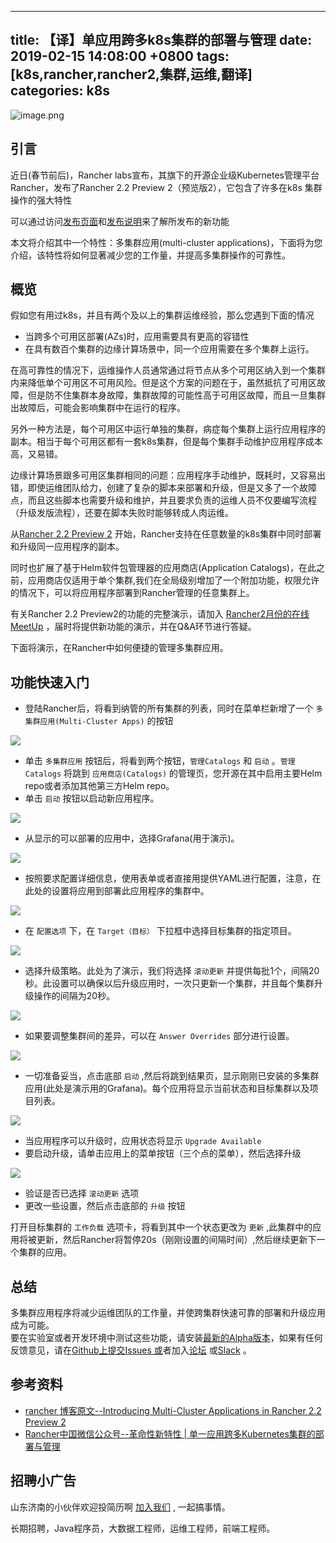 
---
title: 【译】单应用跨多k8s集群的部署与管理
date: 2019-02-15 14:08:00 +0800
tags: [k8s,rancher,rancher2,集群,运维,翻译]
categories: k8s
---



![image.png](https://cdn.nlark.com/yuque/0/2019/png/226273/1550147773034-220bf087-600f-47dd-9d24-65ac37f79d65.png#align=left&display=inline&height=371&linkTarget=_blank&name=image.png&originHeight=371&originWidth=746&size=38965&width=746)


## 引言
近日(春节前后)，Rancher labs宣布，其旗下的开源企业级Kubernetes管理平台Rancher，发布了Rancher 2.2 Preview 2（预览版2），它包含了许多在k8s 集群操作的强大特性

可以通过访问[发布页面](https://rancher.com/products/rancher/2.2/)和[发布说明](https://github.com/rancher/rancher/releases/tag/v2.2.0-alpha6)来了解所发布的新功能

本文将介绍其中一个特性：多集群应用(multi-cluster applications)，下面将为您介绍，该特性将如何显著减少您的工作量，并提高多集群操作的可靠性。

## 概览

假如您有用过k8s，并且有两个及以上的集群运维经验，那么您遇到下面的情况

* 当跨多个可用区部署(AZs)时，应用需要具有更高的容错性
* 在具有数百个集群的边缘计算场景中，同一个应用需要在多个集群上运行。

在高可靠性的情况下，运维操作人员通常通过将节点从多个可用区纳入到一个集群内来降低单个可用区不可用风险。但是这个方案的问题在于，虽然抵抗了可用区故障，但是防不住集群本身故障，集群故障的可能性高于可用区故障，而且一旦集群出故障后，可能会影响集群中在运行的程序。

另外一种方法是，每个可用区中运行单独的集群，病症每个集群上运行应用程序的副本。相当于每个可用区都有一套k8s集群，但是每个集群手动维护应用程序成本高，又易错。

边缘计算场景跟多可用区集群相同的问题：应用程序手动维护，既耗时，又容易出错，即使运维团队给力，创建了复杂的脚本来部署和升级，但是又多了一个故障点，而且这些脚本也需要升级和维护，并且要求负责的运维人员不仅要编写流程（升级发版流程），还要在脚本失败时能够转成人肉运维。

从[Rancher 2.2 Preview 2](https://github.com/rancher/rancher/releases/tag/v2.2.0-alpha6) 开始，Rancher支持在任意数量的k8s集群中同时部署和升级同一应用程序的副本。

同时也扩展了基于Helm软件包管理器的应用商店(Application Catalogs)，在此之前，应用商店仅适用于单个集群,我们在全局级别增加了一个附加功能，权限允许的情况下，可以将应用程序部署到Rancher管理的任意集群上。

有关Rancher 2.2 Preview2的功能的完整演示，请加入 [Rancher2月份的在线MeetUp](https://rancher.com/events/2019/meetup-multi-cluster-apps/) ，届时将提供新功能的演示，并在Q&A环节进行答疑。

下面将演示，在Rancher中如何便捷的管理多集群应用。

## 功能快速入门

* 登陆Rancher后，将看到纳管的所有集群的列表，同时在菜单栏新增了一个 `多集群应用(Multi-Cluster Apps)` 的按钮

![](https://cdn.nlark.com/yuque/0/2019/png/226273/1550210384952-8bbbfcb0-e3d7-42f2-b55f-456323970275.png#align=left&display=inline&height=265&linkTarget=_blank&originHeight=568&originWidth=1600&size=0&width=746)
* 单击 `多集群应用` 按钮后，将看到两个按钮，`管理Catalogs` 和 `启动` 。`管理Catalogs` 将跳到 `应用商店(Catalogs)` 的管理页，您开源在其中启用主要Helm repo或者添加其他第三方Helm repo。
* 单击 `启动` 按钮以启动新应用程序。

![](https://cdn.nlark.com/yuque/0/2019/png/226273/1550210400369-8dd2c530-bffc-484b-8081-310fb69f06b7.png#align=left&display=inline&height=319&linkTarget=_blank&originHeight=685&originWidth=1600&size=0&width=746)
* 从显示的可以部署的应用中，选择Grafana(用于演示)。

![](https://cdn.nlark.com/yuque/0/2019/png/226273/1550210419223-c687bf46-93e1-428d-82bc-754a460cdc4b.png#align=left&display=inline&height=298&linkTarget=_blank&originHeight=640&originWidth=1600&size=0&width=746)
* 按照要求配置详细信息，使用表单或者直接用提供YAML进行配置，注意，在此处的设置将应用到部署此应用程序的集群中。

![](https://cdn.nlark.com/yuque/0/2019/png/226273/1550210430368-f065ea71-821c-4458-bd14-7457822473bb.png#align=left&display=inline&height=520&linkTarget=_blank&originHeight=1115&originWidth=1600&size=0&width=746)
* 在 `配置选项` 下，在 `Target（目标）` 下拉框中选择目标集群的指定项目。

![](https://cdn.nlark.com/yuque/0/2019/png/226273/1550210444391-421fb9d3-d2a5-45ed-89e7-5e4accca5793.png#align=left&display=inline&height=392&linkTarget=_blank&originHeight=840&originWidth=1600&size=0&width=746)
* 选择升级策略。此处为了演示，我们将选择 `滚动更新` 并提供每批1个，间隔20秒。此设置可以确保以后升级应用时，一次只更新一个集群，并且每个集群升级操作的间隔为20秒。

![](https://cdn.nlark.com/yuque/0/2019/png/226273/1550210458439-2fd561f6-6ea1-4fdb-bb69-83edb7de2f01.png#align=left&display=inline&height=370&linkTarget=_blank&originHeight=794&originWidth=1600&size=0&width=746)
* 如果要调整集群间的差异，可以在 `Answer Overrides` 部分进行设置。

![](https://cdn.nlark.com/yuque/0/2019/png/226273/1550210474235-75246694-14bc-410b-badc-f4bbd81c492d.png#align=left&display=inline&height=270&linkTarget=_blank&originHeight=579&originWidth=1600&size=0&width=746)
* 一切准备妥当，点击底部 `启动` ,然后将跳到结果页，显示刚刚已安装的多集群应用(此处是演示用的Grafana)。每个应用将显示当前状态和目标集群以及项目列表。

![](https://cdn.nlark.com/yuque/0/2019/png/226273/1550210490267-a0d665be-27f1-45f6-9988-a2e81c93a3c8.png#align=left&display=inline&height=140&linkTarget=_blank&originHeight=301&originWidth=1600&size=0&width=746)
* 当应用程序可以升级时，应用状态将显示 `Upgrade Available` 
* 要启动升级，请单击应用上的菜单按钮（三个点的菜单），然后选择升级

![](https://cdn.nlark.com/yuque/0/2019/png/226273/1550210508332-34b12a85-bcb1-4706-9795-2f839c8aa88d.png#align=left&display=inline&height=287&linkTarget=_blank&originHeight=615&originWidth=1600&size=0&width=746)
* 验证是否已选择 `滚动更新` 选项
* 更改一些设置，然后点击底部的 `升级` 按钮

打开目标集群的 `工作负载` 选项卡，将看到其中一个状态更改为 `更新` ,此集群中的应用将被更新，然后Rancher将暂停20s（刚刚设置的间隔时间）,然后继续更新下一个集群的应用。

## 总结
多集群应用程序将减少运维团队的工作量，并使跨集群快速可靠的部署和升级应用成为可能。<br />要在实验室或者开发环境中测试这些功能，请安装[最新的Alpha版本](https://rancher.com/docs/rancher/v2.x/en/installation/server-tags/#helm-chart-repositories)，如果有任何反馈意见，请在[Github上提交Issues 或](https://github.com/rancher/rancher/issues)者加入[论坛](https://forums.rancher.com/) 或[Slack](https://slack.rancher.io/) 。

## 参考资料
* [rancher 博客原文--Introducing Multi-Cluster Applications in Rancher 2.2 Preview 2](https://rancher.com/blog/2019/introducing-multi-cluster-apps/)
* [Rancher中国微信公众号--革命性新特性 | 单一应用跨多Kubernetes集群的部署与管理](https://mp.weixin.qq.com/s/yfE22D04D98r8e7BAlD3qg)

## 招聘小广告

山东济南的小伙伴欢迎投简历啊 [加入我们](https://www.shunnengnet.com/index.php/Home/Contact/join.html) , 一起搞事情。

长期招聘，Java程序员，大数据工程师，运维工程师，前端工程师。


